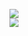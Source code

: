 [![](https://img.shields.io/badge/Made%20With-Github%20Spray-lightgrey.svg?style=for-the-badge&logo=github)](https://github.com/Annihil/github-spray#5600)  
[![](https://i.imgur.com/2DrTn0Z.gif)](https://github.com/Annihil/github-spray)